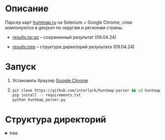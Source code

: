 # Описание
Парсер карт [huntmap.ru](https://huntmap.ru/) на Selenium + Google Chrome, слои компонуются в geojson по округам и регионам страны.

* [results.tar.gz](https://github.com/interlark/huntmap-parser/blob/main/result.tar.xz) – сохраненный результат (09.04.24)

* [results.tree](https://github.com/interlark/huntmap-parser/blob/main/result.tree) – структура директорий результата (09.04.24)

# Запуск
1. Установить браузер [Google Chrome](https://www.google.com/chrome/)
2. ```bash
   git clone https://github.com/interlark/huntmap-parser && cd huntmap-parser
   pip install -r requirements.txt
   python huntmap_parser.py
   ```
# Структура директорий

<details>
  <summary>tree</summary>

```
result
├── Дальневосточный федеральный округ
│   ├── Амурская область
│   │   ├── Граница Амурской области.geojson
│   │   ├── Границы городских округов АмО.geojson
│   │   ├── Зоны с ограничениями охоты АмО.geojson
│   │   ├── Места платной рыбалки в России.geojson
│   │   ├── Охотничье-рыболовные базы России.geojson
│   │   └── Туристические базы России.geojson
│   ├── Еврейская автономная область
│   │   ├── Граница Еврейской автономной области.geojson
│   │   ├── Границы городских округов ЕАО.geojson
│   │   ├── Закрепленные охотничьи угодья ЕАО.geojson
│   │   ├── Зоны с ограничениями охоты ЕАО.geojson
│   │   ├── Места платной рыбалки в России.geojson
│   │   ├── Общедоступные охотничьи угодья ЕАО.geojson
│   │   ├── ООПТ Еврейской автономной области.geojson
│   │   ├── Охотничье-рыболовные базы России.geojson
│   │   └── Туристические базы России.geojson
│   ├── Забайкальский край
│   │   ├── Граница Забайкальского края.geojson
│   │   ├── Закрепленные охотничьи угодья ЗК.geojson
│   │   ├── Зоны с ограничениями охоты ЗК.geojson
│   │   ├── Места платной рыбалки в России.geojson
│   │   ├── Общедоступные охотничьи угодья ЗК.geojson
│   │   ├── ООПТ Забайкальского края.geojson
│   │   ├── Охотничье-рыболовные базы России.geojson
│   │   └── Туристические базы России.geojson
│   ├── Камчатский край
│   │   ├── Граница Камчатчкого края.geojson
│   │   ├── Границы городских округов КамК.geojson
│   │   ├── Закрепленные охотничьи угодья КамК.geojson
│   │   ├── Зоны с ограничениями охоты КамК.geojson
│   │   ├── Места платной рыбалки в России.geojson
│   │   ├── Общедоступные охотничьи угодья КамК.geojson
│   │   ├── ООПТ Камчатского края.geojson
│   │   ├── Охотничье-рыболовные базы России.geojson
│   │   └── Туристические базы России.geojson
│   ├── Магаданская область
│   │   ├── Граница Магаданской области.geojson
│   │   ├── Закрепленные охотничьи угодья МагО.geojson
│   │   ├── Зоны с ограничениями охоты МагО.geojson
│   │   ├── Места платной рыбалки в России.geojson
│   │   ├── Общедоступные охотничьи угодья МагО.geojson
│   │   ├── ООПТ Магаданской области.geojson
│   │   ├── Охотничье-рыболовные базы России.geojson
│   │   └── Туристические базы России.geojson
│   ├── Приморский край
│   │   ├── Границы городских округов ПримК.geojson
│   │   ├── Границы Приморского края.geojson
│   │   ├── Закрепленные охотничьи угодья ПримК.geojson
│   │   ├── Зоны с ограничениями охоты ПримК.geojson
│   │   ├── Места платной рыбалки в России.geojson
│   │   ├── Общедоступные охотничьи угодья ПримК.geojson
│   │   ├── ООПТ Приморского края.geojson
│   │   └── Охотничье-рыболовные базы России.geojson
│   ├── Республика Бурятия
│   │   ├── Граница Республики Бурятия.geojson
│   │   ├── Зоны с ограничениями охоты РБур.geojson
│   │   ├── Места платной рыбалки в России.geojson
│   │   ├── Населенные  пункты РБур.geojson
│   │   ├── ООПТ Республики Бурятия.geojson
│   │   ├── Охотничье-рыболовные базы России.geojson
│   │   └── Туристические базы России.geojson
│   ├── Республика Саха (Якутия)
│   │   ├── Закрепленные охотничьи угодья РСЯ.geojson
│   │   ├── Зоны с ограничениями охоты РСЯ.geojson
│   │   ├── Общедоступные охотничьи угодья РСЯ.geojson
│   │   └── ООПТ Республики Саха (Якутия).geojson
│   ├── Сахалинская область
│   │   ├── Граница Сахалинской области.geojson
│   │   ├── Закрепленные охотничьи угодья СахО.geojson
│   │   ├── Зоны с ограничением охоты СахО.geojson
│   │   ├── Места платной рыбалки в России.geojson
│   │   ├── Общедоступные охотничьи угодья СахО.geojson
│   │   ├── ООПТ Сахалинской области.geojson
│   │   ├── Охотничье-рыболовные базы России.geojson
│   │   └── Туристические базы России.geojson
│   ├── Хабаровский край
│   │   ├── Граница Хабаровского края.geojson
│   │   ├── Границы городских округов ХабК.geojson
│   │   ├── Закрепленные охотничьи угодья ХабК.geojson
│   │   ├── Зеленые зоны лесов.geojson
│   │   ├── Зоны с ограничениями охоты ХабК.geojson
│   │   ├── Общедоступные охотничьи угодья ХабК.geojson
│   │   └── ООПТ Хабаровского края.geojson
│   └── Чукотский автономный округ
│       ├── Граница Чукотского АО.geojson
│       ├── Закрепленные охотничьи угодья ЧАО.geojson
│       ├── Зоны с ограничениями охоты ЧАО.geojson
│       ├── Места платной рыбалки в России.geojson
│       ├── Общедоступные охотничьи угодья ЧАО.geojson
│       ├── ООПТ Чукотского АО.geojson
│       ├── Охотничье-рыболовные базы России.geojson
│       └── Туристические базы России.geojson
├── Приволжский федеральный округ
│   ├── Кировская область
│   │   ├── Граница Кировской области.geojson
│   │   ├── Зоны с ограничением охоты КО.geojson
│   │   ├── Места платной рыбалки в России.geojson
│   │   ├── Общедоступные охотничьи угодья КО.geojson
│   │   ├── ООПТ Кировской области.geojson
│   │   ├── Охотничье-рыболовные базы России.geojson
│   │   └── Туристические базы России.geojson
│   ├── Нижегородская область
│   │   ├── Граница Нижегородской области.geojson
│   │   ├── Закрепленные охотничьи угодья НО.geojson
│   │   ├── Зоны с ограничениями охоты НО.geojson
│   │   ├── Места платной рыбалки в России.geojson
│   │   ├── Общедоступные охотничьи угодья НО.geojson
│   │   ├── ООПТ Нижегородской области.geojson
│   │   └── Охотничье-рыболовные базы России.geojson
│   ├── Оренбургская область
│   │   ├── Граница Оренбургской области.geojson
│   │   ├── Закрепленные охотничьи угодья ОрО.geojson
│   │   ├── Зоны с ограничениями охоты ОрО.geojson
│   │   ├── Общедоступные охотничьи угодья ОрО.geojson
│   │   ├── ООПТ Оренбургской области.geojson
│   │   └── Охотничье-рыболовные базы России.geojson
│   ├── Пензенская область
│   │   ├── Граница Пензенской области.geojson
│   │   ├── Закрепленные охотничьи угодья ПензО.geojson
│   │   ├── Зоны с ограничениями охоты ПензО.geojson
│   │   ├── Места платной рыбалки в России.geojson
│   │   ├── Общедоступные охотничьи угодья ПензО.geojson
│   │   ├── ООПТ Пензенской области.geojson
│   │   ├── Охотничье-рыболовные базы России.geojson
│   │   └── Туристические базы России.geojson
│   ├── Пермский край
│   │   ├── Граница Пермского края.geojson
│   │   ├── Закрепленные охотничьи угодья ПеК.geojson
│   │   ├── Зоны с ограничениями охоты ПеК.geojson
│   │   ├── Места платной рыбалки в России.geojson
│   │   ├── Общедоступные охотничьи угодья ПеК.geojson
│   │   └── Охотничье-рыболовные базы России.geojson
│   ├── Республика Башкортостан
│   │   ├── Граница Республики Башкортостан.geojson
│   │   ├── Границы городских округов РБ.geojson
│   │   ├── Закрепленные охотничьи угодья РБ.geojson
│   │   ├── Зоны с ограничениями охоты РБ.geojson
│   │   ├── Места платной рыбалки в России.geojson
│   │   ├── Общедоступные охотничьи угодья РБ.geojson
│   │   ├── ООПТ и памятники природы Башкирии.geojson
│   │   └── Охотничье-рыболовные базы России.geojson
│   ├── Республика Марий Эл
│   │   ├── Граница Республики Марий Эл.geojson
│   │   ├── Границы городских округов РМЭ.geojson
│   │   ├── Закрепленные охотничьи угодья РМЭ.geojson
│   │   ├── Зеленые изоны лесов РМЭ.geojson
│   │   ├── Зоны с ограничениями охоты РМЭ.geojson
│   │   ├── Общедоступные охотничьи угодья РМЭ.geojson
│   │   ├── ООПТ Республики Марий Эл.geojson
│   │   ├── Охотничье-рыболовные базы России.geojson
│   │   └── Туристические базы России.geojson
│   ├── Республика Мордовия
│   │   ├── Граница Республики Мордовия.geojson
│   │   ├── Границы городских округов РМор.geojson
│   │   ├── Закрепленные охотничьи угодья РМор.geojson
│   │   ├── Зеленые зоны лесов РМор.geojson
│   │   ├── Места платной рыбалки в России.geojson
│   │   ├── Общедоступные охотничьи угодья РМор.geojson
│   │   ├── ООПТ Республики Мордовия.geojson
│   │   ├── Охотничье-рыболовные базы России.geojson
│   │   └── Туристические базы России.geojson
│   ├── Республика Татарстан
│   │   ├── Граница Республики Татарстан.geojson
│   │   ├── Закрепленные охотничьи угодья РТ.geojson
│   │   ├── Зоны с ограничениями охоты РТ.geojson
│   │   ├── Места платной рыбалки в России.geojson
│   │   ├── Общедоступные охотничьи угодья РТ.geojson
│   │   ├── ООПТ Республики Татарстан.geojson
│   │   ├── Охотничье-рыболовные базы России.geojson
│   │   └── Туристические базы России.geojson
│   ├── Самарская область
│   │   ├── Граница Самарской области.geojson
│   │   ├── Границы городских округов СО.geojson
│   │   ├── Закрепленные охотничьи угодья СО.geojson
│   │   ├── Зоны с ограничениями охоты СО.geojson
│   │   ├── Места платной рыбалки в России.geojson
│   │   ├── Общедоступные охотничьи угодья СО.geojson
│   │   ├── ООПТ Самарской области.geojson
│   │   └── Охотничье-рыболовные базы России.geojson
│   ├── Саратовская область
│   │   ├── Граница Саратовской области.geojson
│   │   ├── Границы населенных пунктов СарО.geojson
│   │   ├── Закрепленные охотничьи угодья СарО.geojson
│   │   ├── Зоны с ограничениями охоты СарО.geojson
│   │   ├── Места платной рыбалки в России.geojson
│   │   ├── Общедоступные охотничьи угодья СарО.geojson
│   │   ├── ООПТ Саратовской области.geojson
│   │   └── Охотничье-рыболовные базы России.geojson
│   ├── Удмуртская Республика
│   │   ├── Граница Удмуртской Республики.geojson
│   │   ├── Границы городских округов УР.geojson
│   │   ├── Закрепленные охотничьи угодья УР.geojson
│   │   ├── Зоны с ограничениями охоты УР.geojson
│   │   ├── Места платной рыбалки в России.geojson
│   │   ├── Общедоступные охотничьи угодья УР.geojson
│   │   ├── ООПТ Удмуртской Республики.geojson
│   │   ├── Охотничье-рыболовные базы России.geojson
│   │   └── Туристические базы России.geojson
│   ├── Ульяновская область
│   │   ├── Граница Ульяновской области.geojson
│   │   ├── Закрепленные охотничьи угодья УлО.geojson
│   │   ├── Зоны с ограничениями охоты УлО.geojson
│   │   ├── Места платной рыбалки в России.geojson
│   │   ├── Общедоступные охотничьи угодья УлО.geojson
│   │   ├── ООПТ Ульяновской области.geojson
│   │   ├── Охотничье-рыболовные базы России.geojson
│   │   └── Туристические базы России.geojson
│   └── Чувашская Республика
│       ├── Граница Чувашской Республики.geojson
│       ├── Закрепленные охотничьи угодья ЧР.geojson
│       ├── Зеленые зоны лесов ЧР.geojson
│       ├── Зоны нагонки и натаски собак.geojson
│       ├── Зоны с ограничениями охоты.geojson
│       ├── Лесопарковые зоны лесов ЧР.geojson
│       ├── Населенные пункты ЧР 2022.geojson
│       ├── Общедоступные охотничьи угодья ЧР.geojson
│       ├── ООПТ Чувашской Республики.geojson
│       ├── Охотничье-рыболовные базы России.geojson
│       ├── Трасса М-12.geojson
│       └── Туристические базы России.geojson
├── Северо-Западный федеральный округ
│   ├── Архангельская область
│   │   ├── Граница Архангельской области.geojson
│   │   ├── Закрепленные охотничьи угодья АрхО.geojson
│   │   ├── Зоны с ограничениями охоты АрхО.geojson
│   │   ├── Места платной рыбалки в России.geojson
│   │   ├── Общедоступные охотничьи угодья АрхО.geojson
│   │   ├── ООПТ Архангельской области.geojson
│   │   └── Охотничье-рыболовные базы России.geojson
│   ├── Вологодская область
│   │   ├── Граница Вологодской области.geojson
│   │   ├── Закрепленные охотничьи угодья ВологО.geojson
│   │   ├── Зоны с ограничениями охоты ВологО.geojson
│   │   ├── Места платной рыбалки в России.geojson
│   │   ├── Общедоступные охотничьи угодья ВологО.geojson
│   │   ├── ООПТ Вологодской области.geojson
│   │   ├── Охотничье-рыболовные базы России.geojson
│   │   └── Туристические базы России.geojson
│   ├── Калининградская область
│   │   ├── Граница Калининградской области.geojson
│   │   ├── Закрепленные охотничьи угодья КалиО.geojson
│   │   ├── Зоны с ограничениями охоты КалиО.geojson
│   │   ├── Общедоступные охотничьи угодья КалиО.geojson
│   │   ├── ООПТ Калининградской области.geojson
│   │   ├── Охотничье-рыболовные базы России.geojson
│   │   └── Туристические базы России.geojson
│   ├── Ленинградская область
│   │   ├── Граница Ленинградской области.geojson
│   │   ├── Границы населенных пунктов ЛО.geojson
│   │   ├── Закрепленные охотничьи угодья ЛенО.geojson
│   │   ├── Зоны с ограничением охоты ЛенО.geojson
│   │   ├── Места платной рыбалки в России.geojson
│   │   ├── Общедоступные охотничьи угодья ЛенО.geojson
│   │   ├── ООПТ Ленинградской области.geojson
│   │   └── Охотничье-рыболовные базы России.geojson
│   ├── Мурманская область
│   │   ├── Граница Мурманской области.geojson
│   │   ├── Границы закрытых городских округов МурО.geojson
│   │   ├── Закрепленные охотничьи угодья МурО.geojson
│   │   ├── Зоны с ограничением охоты МурО.geojson
│   │   ├── Места платной рыбалки в России.geojson
│   │   ├── Общедоступные охотничьи угодья МурО.geojson
│   │   ├── ООПТ Мурманской области.geojson
│   │   ├── Охотничье-рыболовные базы России.geojson
│   │   └── Туристические базы России.geojson
│   ├── Ненецкий автономный округ
│   │   ├── Граница НАО.geojson
│   │   ├── Закрепленные охотничьи угодья НАО.geojson
│   │   ├── Зоны с ограничениями охоты НАО.geojson
│   │   ├── Места платной рыбалки в России.geojson
│   │   ├── Общедоступные охотничьи угодья НАО.geojson
│   │   ├── ООПТ Ненецкого автономного округа.geojson
│   │   ├── Охотничье-рыболовные базы России.geojson
│   │   └── Туристические базы России.geojson
│   ├── Новгородская область
│   │   ├── Граница Новгородской области.geojson
│   │   ├── Закрепленные охотничьи угодья НовО.geojson
│   │   ├── Зоны с ограничениями охоты НовО.geojson
│   │   ├── Места платной рыбалки в России.geojson
│   │   ├── Общедоступные охотничьи угодья НовО.geojson
│   │   ├── ООПТ Новгородской области.geojson
│   │   ├── Охотничье-рыболовные базы России.geojson
│   │   └── Туристические базы России.geojson
│   ├── Псковская область
│   │   ├── Граница Псковской области.geojson
│   │   ├── Закрепленные охотничьи угодья ПскО.geojson
│   │   ├── Зоны с ограничениями охоты ПскО.geojson
│   │   ├── Места платной рыбалки в России.geojson
│   │   ├── Общедоступные охотничьи угодья ПскО.geojson
│   │   ├── ООПТ Псковской области.geojson
│   │   ├── Охотничье-рыболовные базы России.geojson
│   │   └── Туристические базы России.geojson
│   ├── Республика Карелия
│   │   ├── Граница Республики Карелия.geojson
│   │   ├── Закрепленные охотничьи угодья РК.geojson
│   │   ├── Зоны с ограничениями охоты РК.geojson
│   │   ├── Общедоступные охотничьи угодья РК.geojson
│   │   ├── ООПТ Республики Карелия.geojson
│   │   └── Охотничье-рыболовные базы России.geojson
│   └── Республика Коми
│       ├── Граница Республики Коми.geojson
│       ├── Закрепленные охотничьи угодья Коми.geojson
│       ├── Зоны с ограничениями охоты Коми.geojson
│       ├── Места платной рыбалки в России.geojson
│       ├── Общедоступные охотничьи угодья Коми.geojson
│       ├── ООПТ Республики Коми.geojson
│       └── Охотничье-рыболовные базы России.geojson
├── Сибирский федеральный округ
│   ├── Алтайский край
│   │   ├── Граница Алтайского края.geojson
│   │   ├── Границы городских округов АлК.geojson
│   │   ├── Закрепленные охотничьи угодья АлК.geojson
│   │   ├── Зоны с ограничениями охоты АлК.geojson
│   │   ├── Места платной рыбалки в России.geojson
│   │   ├── Общедоступные охотничьи угодья АлК.geojson
│   │   ├── ООПТ Алтайского края.geojson
│   │   ├── Охотничье-рыболовные базы России.geojson
│   │   └── Туристические базы России.geojson
│   ├── Иркутская область
│   │   ├── Границы городских округов ИркО.geojson
│   │   ├── Закрепленные охотничьи угодья ИркО.geojson
│   │   ├── Места платной рыбалки в России.geojson
│   │   ├── ООПТ Иркутской области.geojson
│   │   └── Туристические базы России.geojson
│   ├── Кемеровская область
│   │   ├── Городские округа Кемеровской области.geojson
│   │   ├── Граница Кемеровской области.geojson
│   │   ├── Закрепленные охотничьи угодья КемО.geojson
│   │   ├── Зоны с ограничениями охоты КемО.geojson
│   │   ├── Лесопарковые зоны лесов КемО.geojson
│   │   ├── Общедоступные охотничьи угодья КемО.geojson
│   │   ├── ООПТ Кемеровской области.geojson
│   │   └── Охотничье-рыболовные базы России.geojson
│   ├── Красноярский край
│   │   ├── Граница Красноярского края.geojson
│   │   └── Места платной рыбалки в России.geojson
│   ├── Новосибирская область
│   │   ├── Граница Новосибирской области.geojson
│   │   ├── Закрепленные охотничьи угодья НСО.geojson
│   │   ├── Зоны с ограничениями охоты НСО.geojson
│   │   ├── Места платной рыбалки в России.geojson
│   │   ├── Общедоступные охотничьи угодья НСО.geojson
│   │   ├── ООПТ Новосибирской области.geojson
│   │   ├── Охотничье-рыболовные базы России.geojson
│   │   └── Туристические базы России.geojson
│   ├── Омская область
│   │   ├── Граница Омской области.geojson
│   │   ├── Закрепленные охотничьи угодья ОмО.geojson
│   │   ├── Зоны с ограничениями охоты ОмО.geojson
│   │   ├── Места платной рыбалки в России.geojson
│   │   ├── Общедоступные охотничьи угодья ОмО.geojson
│   │   ├── ООПТ Омской области.geojson
│   │   ├── Охотничье-рыболовные базы России.geojson
│   │   └── Туристические базы России.geojson
│   ├── Республика Алтай
│   │   ├── Граница Республики Алтай.geojson
│   │   ├── Закрепленные охотничьи угодья РесАл.geojson
│   │   ├── Зоны с ограничениями охоты РесАл.geojson
│   │   ├── Места платной рыбалки в России.geojson
│   │   ├── Общедоступные охотничьи угодья РесАл.geojson
│   │   ├── ООПТ Республики Алтай.geojson
│   │   ├── Охотничье-рыболовные базы России.geojson
│   │   └── Туристические базы России.geojson
│   ├── Республика Тыва
│   │   ├── Граница Республики Тыва.geojson
│   │   ├── Закрепленные охотничьи угодья Тыва.geojson
│   │   ├── Зоны с ограничениями охоты Тыва.geojson
│   │   ├── Места платной рыбалки в России.geojson
│   │   ├── Общедоступные охотничьи угодья Тыва.geojson
│   │   ├── ООПТ Республики Тыва.geojson
│   │   ├── Охотничье-рыболовные базы России.geojson
│   │   └── Туристические базы России.geojson
│   ├── Республика Хакасия
│   │   ├── Граница Республики Хакасия.geojson
│   │   ├── Границы населенных пунктов РХ.geojson
│   │   ├── Закрепленные охотничьи угодья РХ.geojson
│   │   ├── Места платной рыбалки в России.geojson
│   │   ├── Общедоступные охотничьи угодья РХ.geojson
│   │   ├── ООПТ Республики Хакасия.geojson
│   │   ├── Охотничье-рыболовные базы России.geojson
│   │   └── Туристические базы России.geojson
│   └── Томская область
│       ├── Административные районы ТомО.geojson
│       ├── Граница Томской области.geojson
│       ├── Закрепленные охотничьи угодья ТомО.geojson
│       ├── Зоны с ограничениями охоты ТомО.geojson
│       ├── Места платной рыбалки в России.geojson
│       └── Туристические базы России.geojson
├── Уральский федеральный округ
│   ├── Курганская область
│   │   ├── Граница Курганской области.geojson
│   │   ├── Закрепленные охотничьи угодья КургО.geojson
│   │   ├── Зоны с ограничениями охоты КургО.geojson
│   │   ├── Места платной рыбалки в России.geojson
│   │   ├── Общедоступные охотничьи угодья КургО.geojson
│   │   ├── ООПТ Курганской области.geojson
│   │   ├── Охотничье-рыболовные базы России.geojson
│   │   └── Туристические базы России.geojson
│   ├── Свердловская область
│   │   ├── Граница Свердловской области.geojson
│   │   ├── Закрепленные охотничьи угодья СвО.geojson
│   │   ├── Зоны с ограничениями охоты СвО.geojson
│   │   ├── Места платной рыбалки в России.geojson
│   │   ├── Общедоступные охотничьи угодья СвО.geojson
│   │   ├── ООПТ  Свердловской области.geojson
│   │   └── Охотничье-рыболовные базы России.geojson
│   ├── Тюменская область
│   │   ├── Граница Тюменской области.geojson
│   │   ├── Зоны с ограничениями охоты ТюмО.geojson
│   │   ├── Лесопарковый пояс ТюмО.geojson
│   │   ├── Места платной рыбалки в России.geojson
│   │   ├── ООПТ Тюменской области.geojson
│   │   ├── Охотничье-рыболовные базы России.geojson
│   │   └── Туристические базы России.geojson
│   ├── Ханты-Мансийский автономный округ — Югра
│   │   ├── Граница ХМАО-Югры.geojson
│   │   ├── Зоны с ограничениями охоты ХМАО.geojson
│   │   ├── Места платной рыбалки в России.geojson
│   │   ├── Общедоступные охотничьи угодья ХМАО.geojson
│   │   ├── ООПТ ХМАО-Югра.geojson
│   │   ├── Охотничье-рыболовные базы России.geojson
│   │   └── Туристические базы России.geojson
│   ├── Челябинская область
│   │   ├── Граница Челябинской области.geojson
│   │   ├── Закрепленные охотничьи угодья ЧО.geojson
│   │   ├── Зоны с ограничениями охоты ЧО.geojson
│   │   ├── Места платной рыбалки в России.geojson
│   │   ├── Общедоступные охотничьи угодья ЧО.geojson
│   │   ├── ООПТ Челябинской области.geojson
│   │   ├── Охотничье-рыболовные базы России.geojson
│   │   └── Туристические базы России.geojson
│   └── Ямало-Ненецкий автономный округ
│       ├── Граница Ямало-Ненецкого АО.geojson
│       ├── Закрепленные охотничьи угодья ЯНАО.geojson
│       ├── Зоны с ограничениями охоты ЯНАО.geojson
│       ├── Места платной рыбалки в России.geojson
│       ├── Общедоступные охотничьи угодья ЯНАО.geojson
│       ├── ООПТ Ямало-Ненецкого АО.geojson
│       ├── Охотничье-рыболовные базы России.geojson
│       └── Туристические базы России.geojson
├── Центральный федеральный округ
│   ├── Белгородская область
│   │   ├── Граница Белгородской области.geojson
│   │   ├── Границы городских округов БелгО.geojson
│   │   ├── Закрепленные охотничьи угодья БелгО.geojson
│   │   ├── Зоны с ограничениями охоты БелгО.geojson
│   │   ├── Места платной рыбалки в России.geojson
│   │   ├── Общедоступные охотничьи угодья БелгО.geojson
│   │   ├── ООПТ Белгородской области.geojson
│   │   └── Охотничье-рыболовные базы России.geojson
│   ├── Брянская область
│   │   ├── Граница Брянской области.geojson
│   │   ├── Границы городских округов БрянО.geojson
│   │   ├── Закреплённые охотничьи угодья БрянО.geojson
│   │   ├── Зоны с ограничениями охоты БрянО.geojson
│   │   ├── Места платной рыбалки в России.geojson
│   │   ├── Муниципальные районы БрянО.geojson
│   │   ├── Общедоступные охотничьи угодья БрянО.geojson
│   │   ├── ООПТ Брянской области.geojson
│   │   └── Охотничье-рыболовные базы России.geojson
│   ├── Владимирская область
│   │   ├── Граница Владимирской области.geojson
│   │   ├── Закрепленные охотничьи угодья ВО.geojson
│   │   ├── Зоны с ограничениями охоты ВО.geojson
│   │   ├── Общедоступные охотничьи угодья ВО.geojson
│   │   ├── ООПТ Владимирской области.geojson
│   │   └── Охотничье-рыболовные базы России.geojson
│   ├── Воронежская область
│   │   ├── Граница Воронежской области.geojson
│   │   ├── Границы городских округов ВорО.geojson
│   │   ├── Закрепленные охотничьи угодья ВорО.geojson
│   │   ├── Зоны с ограничениями охоты ВорО.geojson
│   │   ├── Места платной рыбалки в России.geojson
│   │   ├── Общедоступные охотничьи угодья ВорО.geojson
│   │   ├── ООПТ Воронежской области.geojson
│   │   └── Охотничье-рыболовные базы России.geojson
│   ├── Ивановская область
│   │   ├── Граница Ивановской области.geojson
│   │   ├── Границы городских округов ИваО.geojson
│   │   ├── Закрепленные охотничьи угодья ИваО.geojson
│   │   ├── Зоны с ограничениями охоты ИваО.geojson
│   │   ├── Места платной рыбалки в России.geojson
│   │   ├── Общедоступные охотничьи угодья ИванО.geojson
│   │   ├── ООПТ Ивановской области.geojson
│   │   └── Охотничье-рыболовные базы России.geojson
│   ├── Калужская область
│   │   ├── Граница Калужской области.geojson
│   │   ├── Закрепленные охотничьи угодья КаО.geojson
│   │   ├── Зоны с ограничением охоты КаО.geojson
│   │   ├── Населенные пункты Као.geojson
│   │   ├── Общедоступные охотничьи угодья КаО.geojson
│   │   ├── ООПТ Калужской области.geojson
│   │   ├── Охотничье-рыболовные базы России.geojson
│   │   └── Туристические базы России.geojson
│   ├── Костромская область
│   │   ├── Граница Костромской области.geojson
│   │   ├── Закрепленные охотничьи угодья КостО.geojson
│   │   ├── Зоны с ограничениями охоты КостО.geojson
│   │   ├── Общедоступные охотничьи угодья КостО.geojson
│   │   ├── ООПТ Костромской области.geojson
│   │   └── Охотничье-рыболовные базы России.geojson
│   ├── Курская область
│   │   ├── Граница Курской области.geojson
│   │   ├── Закрепленные охотничьи угодья КурО.geojson
│   │   ├── Зоны с ограничениями охоты КурО.geojson
│   │   ├── Лесопарковые зоны КурО.geojson
│   │   ├── Места платной рыбалки в России.geojson
│   │   ├── Населенные пункты КурО.geojson
│   │   ├── Общедоступные охотничьи угодья КурО.geojson
│   │   ├── ООПТ Курской области.geojson
│   │   └── Охотничье-рыболовные базы России.geojson
│   ├── Липецкая область
│   │   ├── Граница Липецкой области.geojson
│   │   ├── Границы населенных пунктов ЛипО.geojson
│   │   ├── Закрепленные охотничьи угодья ЛипО.geojson
│   │   ├── Зоны с ограничениями охоты ЛипО.geojson
│   │   ├── Общедоступные охотничьи угодья ЛипО.geojson
│   │   ├── ООПТ Липецкой области.geojson
│   │   └── Охотничье-рыболовные базы России.geojson
│   ├── Московская область
│   │   ├── Граница Московской области.geojson
│   │   ├── Границы городских округов МО.geojson
│   │   ├── Закрепленные охотничьи угодья МО.geojson
│   │   ├── Зоны с ограничениями охоты МО.geojson
│   │   ├── Общедоступные охотничьи угодья МО.geojson
│   │   └── ООПТ Московской области.geojson
│   ├── Орловская область
│   │   ├── Граница Орловской области.geojson
│   │   ├── Границы городских округов ОрлО.geojson
│   │   ├── Закреплённые охотничьи угодья ОрлО.geojson
│   │   ├── Зоны с ограничениями охоты ОрлО.geojson
│   │   ├── Общедоступные охотничьи угодья ОрлО.geojson
│   │   ├── ООПТ Орловской области.geojson
│   │   └── Охотничье-рыболовные базы России.geojson
│   ├── Рязанская область
│   │   ├── Граница Рязанской области.geojson
│   │   ├── Границы городских округов РязО.geojson
│   │   ├── Закрепленные охотничьи угодья РязО.geojson
│   │   ├── Зоны с ограничениями охоты РязО.geojson
│   │   ├── Общедоступные охотничьи угодья РязО.geojson
│   │   ├── ООПТ Рязанской области.geojson
│   │   └── Охотничье-рыболовные базы России.geojson
│   ├── Смоленская область
│   │   ├── Граница Смоленской области.geojson
│   │   ├── Границы городских округов СмолО.geojson
│   │   ├── Закрепленные охотничьи угодья СмолО.geojson
│   │   ├── Зоны с ограничениями охоты СмолО.geojson
│   │   ├── Места платной рыбалки в России.geojson
│   │   ├── Общедоступные охотничьи угодья СмолО.geojson
│   │   ├── ООПТ Смоленской области.geojson
│   │   └── Охотничье-рыболовные базы России.geojson
│   ├── Тамбовская область
│   │   ├── Граница Тамбовской области.geojson
│   │   ├── Границы городских округов ТамбО.geojson
│   │   ├── Закрепленные охотничьи угодья ТамбО.geojson
│   │   ├── Зоны с ограничениями охоты ТамбО.geojson
│   │   ├── Общедоступные охотничьи угодья ТамбО.geojson
│   │   ├── ООПТ Тамбовской области.geojson
│   │   └── Охотничье-рыболовные базы России.geojson
│   ├── Тверская область
│   │   ├── Граница Тверской области.geojson
│   │   ├── Закрепленные охотничьи угодья ТвО.geojson
│   │   ├── Зоны с ограничениями охоты ТвО.geojson
│   │   ├── Общедоступные охотничьи угодья ТвО.geojson
│   │   ├── ООПТ Тверской области.geojson
│   │   └── Охотничье-рыболовные базы России.geojson
│   ├── Тульская область
│   │   ├── Граница Тульской области.geojson
│   │   ├── Закрепленные охотничьи угодья ТулО.geojson
│   │   ├── Зоны с ограничением охоты ТулО.geojson
│   │   ├── Общедоступные охотничьи угодья ТулО.geojson
│   │   ├── ООПТ Тульской области.geojson
│   │   └── Охотничье-рыболовные базы России.geojson
│   └── Ярославская область
│       ├── Граница Ярославской области.geojson
│       ├── Закрепленные охотничьи угодья Яро.geojson
│       ├── Зоны с ограничениями охоты ЯрО.geojson
│       ├── Общедоступные охотничьи угодья ЯрО.geojson
│       ├── ООПТ Ярославской области.geojson
│       └── Охотничье-рыболовные базы России.geojson
└── Южный федеральный округ
    ├── Астраханская область
    │   ├── Граница Астраханской области.geojson
    │   ├── Закрепленные охотничьи угодья АсО.geojson
    │   ├── Зоны с ограничениями охоты АсО.geojson
    │   ├── Общедоступные охотничьи угодья АсО.geojson
    │   ├── ООПТ Астраханской области.geojson
    │   └── Охотничье-рыболовные базы России.geojson
    ├── Волгоградская область
    │   ├── Граница Волгоградской области.geojson
    │   ├── Границы городских округов ВолгО.geojson
    │   ├── Закрепленные охотничьи угодья ВолгО.geojson
    │   ├── Зоны с ограничениями охоты ВолгО.geojson
    │   ├── Общедоступные охотничьи угодья ВолгО.geojson
    │   ├── ООПТ Волгоградской области.geojson
    │   └── Охотничье-рыболовные базы России.geojson
    ├── Краснодарский край
    │   ├── Граница Краснодарского края.geojson
    │   ├── Границы городских округов КраК.geojson
    │   ├── Закрепленные охотничьи угодья КраК.geojson
    │   ├── Зоны с ограничениями охоты КраК.geojson
    │   ├── Места платной рыбалки в России.geojson
    │   ├── Общедоступные охотничьи угодья КраК.geojson
    │   ├── ООПТ Краснодарского края.geojson
    │   └── Охотничье-рыболовные базы России.geojson
    ├── Республика Адыгея
    │   ├── Граница Республики Адыгея.geojson
    │   ├── Закрепленные охотничьи угодья РесАд.geojson
    │   ├── Зоны с ограничениями охоты РАд.geojson
    │   ├── Общедоступные охотничьи угодья РесАд.geojson
    │   ├── ООПТ Республики Адыгея.geojson
    │   └── Охотничье-рыболовные базы России.geojson
    ├── Республика Калмыкия
    │   ├── Граница Республики Калмыкия.geojson
    │   ├── Закрепленные охотничьи угодья РКалм.geojson
    │   ├── Зоны с ограничениями охоты РКалм.geojson
    │   ├── Общедоступные охотничьи угодья РКалм.geojson
    │   ├── ООПТ Республики Калмыкия.geojson
    │   └── Охотничье-рыболовные базы России.geojson
    ├── Республика Крым
    │   ├── Граница Республики Крым.geojson
    │   ├── Границы населенных пунктов РеКр.geojson
    │   ├── Закрепленные охотничьи угодья РеКр.geojson
    │   ├── Зоны с ограничениями охоты РеКр.geojson
    │   ├── Общедоступные охотничьи угодья РеКр.geojson
    │   ├── ООПТ Республики Крым.geojson
    │   └── Охотничье-рыболовные базы России.geojson
    └── Ростовская область
        ├── Граница Ростовской области.geojson
        ├── Границы городских округов РО.geojson
        ├── Закрепленные охотничьи угодья РО.geojson
        ├── Зоны с ограничениями охоты РО.geojson
        ├── Общедоступные охотничьи угодья РО.geojson
        ├── ООПТ Ростовской области.geojson
        └── Охотничье-рыболовные базы России.geojson

82 directories, 555 files
```
</details>
